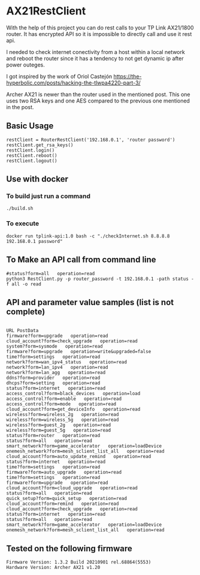 # AX21RestClient

With the help of this project you can do rest calls to your TP Link AX21/1800 router.
It has encrypted API so it is impossible to directly call and use it rest api.

I needed to check internet conectivity from a host within a local network  and reboot the router since it has a tendency to not get dynamic ip after power outeges.

I got inspired by the work of Oriol Castejón https://the-hyperbolic.com/posts/hacking-the-tlwpa4220-part-3/

Archer AX21 is newer than the router used in the mentioned post. This one uses two RSA keys and one AES compared to  the previous one mentioned in the post.



## Basic Usage
```
restClient = RouterRestClient('192.168.0.1', 'router password')
restClient.get_rsa_keys()
restClient.login()
restClient.reboot()
restClient.logout()
```


## Use with docker

### To build just run a command
```
./build.sh
```

### To execute
```
docker run tplink-api:1.0 bash -c "./checkInternet.sh 8.8.8.8 192.168.0.1 password"
```

## To Make an API call from command line
```
#status?form=all   operation=read
python3 RestClient.py -p router_password -t 192.168.0.1 -path status -f all -o read
```
## API and parameter value samples (list is not complete)
```

URL PostData
firmware?form=upgrade   operation=read
cloud_account?form=check_upgrade   operation=read
system?form=sysmode   operation=read
firmware?form=upgrade   operation=write&upgraded=false
time?form=settings   operation=read
network?form=wan_ipv4_status   operation=read
network?form=lan_ipv4   operation=read
network?form=lan_agg   operation=read
ddns?form=provider   operation=read
dhcps?form=setting   operation=read
status?form=internet   operation=read
access_control?form=black_devices   operation=load
access_control?form=enable   operation=read
access_control?form=mode   operation=read
cloud_account?form=get_deviceInfo   operation=read
wireless?form=wireless_2g   operation=read
wireless?form=wireless_5g   operation=read
wireless?form=guest_2g   operation=read
wireless?form=guest_5g   operation=read
status?form=router   operation=read
status?form=all   operation=read
smart_network?form=game_accelerator   operation=loadDevice
onemesh_network?form=mesh_sclient_list_all   operation=read
cloud_account?form=auto_update_remind   operation=read
status?form=internet   operation=read
time?form=settings   operation=read
firmware?form=auto_upgrade   operation=read
time?form=settings   operation=read
firmware?form=upgrade   operation=read
cloud_account?form=cloud_upgrade   operation=read
status?form=all   operation=read
quick_setup?form=quick_setup   operation=read
cloud_account?form=remind   operation=read
cloud_account?form=check_upgrade   operation=read
status?form=internet   operation=read
status?form=all   operation=read
smart_network?form=game_accelerator   operation=loadDevice
onemesh_network?form=mesh_sclient_list_all   operation=read
```
## Tested on the following firmware
```
Firmware Version: 1.3.2 Build 20210901 rel.68864(5553)
Hardware Version: Archer AX21 v1.20
```
